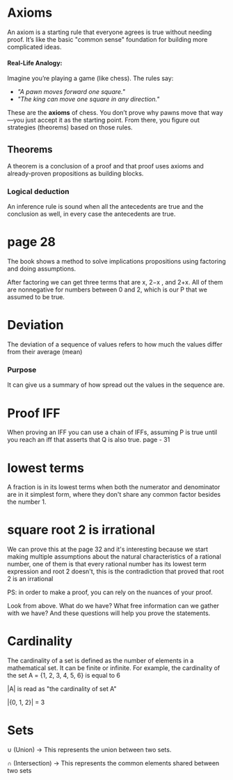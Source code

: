 # Axioms

An axiom is a starting rule that everyone agrees is true without needing proof. It’s like the basic "common sense" foundation for building more complicated ideas.

#### **Real-Life Analogy:**

Imagine you’re playing a game (like chess). The rules say:

- _"A pawn moves forward one square."_
- _"The king can move one square in any direction."_

These are the **axioms** of chess. You don’t prove why pawns move that way—you just accept it as the starting point. From there, you figure out strategies (theorems) based on those rules.

## Theorems

A theorem is a conclusion of a proof and that proof uses axioms and already-proven propositions as building blocks.

### Logical deduction

An inference rule is sound when all the antecedents are true and the conclusion as well, in every case the antecedents are true.

# page 28

The book shows a method to solve implications propositions using factoring and doing assumptions.

After factoring we can get three terms that are x, 2−x , and 2+x. All of them are nonnegative for numbers between 0 and 2, which is our P that we assumed to be true.

# Deviation

The deviation of a sequence of values refers to how much the values differ from their average (mean)

### Purpose

It can give us a summary of how spread out the values in the sequence are.

# Proof IFF

When proving an IFF you can use a chain of IFFs, assuming P is true until you reach an iff that asserts that Q is also true.
page - 31

# lowest terms

A fraction is in its lowest terms when both the numerator and denominator are in it simplest form, where they don't share any common factor besides the number 1.

# square root 2 is irrational

We can prove this at the page 32 and it's interesting because we start making multiple assumptions about the natural characteristics of a rational number, one of them is that every rational number has its lowest term expression and root 2 doesn't, this is the contradiction that proved that root 2 is an irrational

PS: in order to make a proof, you can rely on the nuances of your proof.

Look from above.
What do we have?
What free information can we gather with we have?
And these questions will help you prove the statements.

# Cardinality

The cardinality of a set is defined as the number of elements in a mathematical set. It can be finite or infinite. For example, the cardinality of the set A = {1, 2, 3, 4, 5, 6} is equal to 6

|A| is read as "the cardinality of set A"

|{0, 1, 2}| = 3

# Sets

∪ (Union) -> This represents the union between two sets.

∩ (Intersection) -> This represents the common elements shared between two sets

